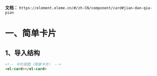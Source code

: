 **文档：** `https://element.eleme.cn/#/zh-CN/component/card#jian-dan-qia-pian`

# 一、简单卡片
  ## 1、导入结构
  ```html
  <!-- 卡片视图（简单卡片） -->
  <el-card></el-card>
  ```